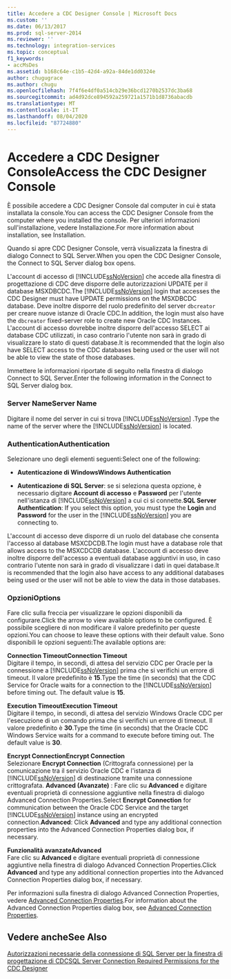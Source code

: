 ```yaml
---
title: Accedere a CDC Designer Console | Microsoft Docs
ms.custom: ''
ms.date: 06/13/2017
ms.prod: sql-server-2014
ms.reviewer: ''
ms.technology: integration-services
ms.topic: conceptual
f1_keywords:
- accMsDes
ms.assetid: b168c64e-c1b5-42d4-a92a-84de1dd0324e
author: chugugrace
ms.author: chugu
ms.openlocfilehash: 7f4f6e4df0a514cb29e36bcd1270b2537dc3ba68
ms.sourcegitcommit: ad4d92dce894592a259721a1571b1d8736abacdb
ms.translationtype: MT
ms.contentlocale: it-IT
ms.lasthandoff: 08/04/2020
ms.locfileid: "87724880"
---
```

# <a name="access-the-cdc-designer-console"></a><span data-ttu-id="07471-102">Accedere a CDC Designer Console</span><span class="sxs-lookup"><span data-stu-id="07471-102">Access the CDC Designer Console</span></span>
  <span data-ttu-id="07471-103">È possibile accedere a CDC Designer Console dal computer in cui è stata installata la console.</span><span class="sxs-lookup"><span data-stu-id="07471-103">You can access the CDC Designer Console from the computer where you installed the console.</span></span> <span data-ttu-id="07471-104">Per ulteriori informazioni sull'installazione, vedere Installazione.</span><span class="sxs-lookup"><span data-stu-id="07471-104">For more information about installation, see Installation.</span></span>  
  
 <span data-ttu-id="07471-105">Quando si apre CDC Designer Console, verrà visualizzata la finestra di dialogo Connect to SQL Server.</span><span class="sxs-lookup"><span data-stu-id="07471-105">When you open the CDC Designer Console, the Connect to SQL Server dialog box opens.</span></span>  
  
 <span data-ttu-id="07471-106">L'account di accesso di [!INCLUDE[ssNoVersion](../../includes/ssnoversion-md.md)] che accede alla finestra di progettazione di CDC deve disporre delle autorizzazioni UPDATE per il database MSXDBCDC.</span><span class="sxs-lookup"><span data-stu-id="07471-106">The [!INCLUDE[ssNoVersion](../../includes/ssnoversion-md.md)] login that accesses the CDC Designer must have UPDATE permissions on the MSXDBCDC database.</span></span> <span data-ttu-id="07471-107">Deve inoltre disporre del ruolo predefinito del server `dbcreator` per creare nuove istanze di Oracle CDC.</span><span class="sxs-lookup"><span data-stu-id="07471-107">In addition, the login must also have the `dbcreator` fixed-server role to create new Oracle CDC Instances.</span></span> <span data-ttu-id="07471-108">L'account di accesso dovrebbe inoltre disporre dell'accesso SELECT ai database CDC utilizzati, in caso contrario l'utente non sarà in grado di visualizzare lo stato di questi database.</span><span class="sxs-lookup"><span data-stu-id="07471-108">It is recommended that the login also have SELECT access to the CDC databases being used or the user will not be able to view the state of those databases.</span></span>  
  
 <span data-ttu-id="07471-109">Immettere le informazioni riportate di seguito nella finestra di dialogo Connect to SQL Server.</span><span class="sxs-lookup"><span data-stu-id="07471-109">Enter the following information in the Connect to SQL Server dialog box.</span></span>  
  
### <a name="server-name"></a><span data-ttu-id="07471-110">Server Name</span><span class="sxs-lookup"><span data-stu-id="07471-110">Server Name</span></span>  
 <span data-ttu-id="07471-111">Digitare il nome del server in cui si trova [!INCLUDE[ssNoVersion](../../includes/ssnoversion-md.md)] .</span><span class="sxs-lookup"><span data-stu-id="07471-111">Type the name of the server where the [!INCLUDE[ssNoVersion](../../includes/ssnoversion-md.md)] is located.</span></span>  
  
### <a name="authentication"></a><span data-ttu-id="07471-112">Authentication</span><span class="sxs-lookup"><span data-stu-id="07471-112">Authentication</span></span>  
 <span data-ttu-id="07471-113">Selezionare uno degli elementi seguenti:</span><span class="sxs-lookup"><span data-stu-id="07471-113">Select one of the following:</span></span>  
  
-   <span data-ttu-id="07471-114">**Autenticazione di Windows**</span><span class="sxs-lookup"><span data-stu-id="07471-114">**Windows Authentication**</span></span>  
  
-   <span data-ttu-id="07471-115">**Autenticazione di SQL Server**: se si seleziona questa opzione, è necessario digitare **Account di accesso** e **Password** per l'utente nell'istanza di [!INCLUDE[ssNoVersion](../../includes/ssnoversion-md.md)] a cui ci si connette.</span><span class="sxs-lookup"><span data-stu-id="07471-115">**SQL Server Authentication**: If you select this option, you must type the **Login** and **Password** for the user in the [!INCLUDE[ssNoVersion](../../includes/ssnoversion-md.md)] you are connecting to.</span></span>  
  
 <span data-ttu-id="07471-116">L'account di accesso deve disporre di un ruolo del database che consenta l'accesso al database MSXCDCDB.</span><span class="sxs-lookup"><span data-stu-id="07471-116">The login must have a database role that allows access to the MSXCDCDB database.</span></span> <span data-ttu-id="07471-117">L'account di accesso deve inoltre disporre dell'accesso a eventuali database aggiuntivi in uso, in caso contrario l'utente non sarà in grado di visualizzare i dati in quei database.</span><span class="sxs-lookup"><span data-stu-id="07471-117">It is recommended that the login also have access to any additional databases being used or the user will not be able to view the data in those databases.</span></span>  
  
### <a name="options"></a><span data-ttu-id="07471-118">Opzioni</span><span class="sxs-lookup"><span data-stu-id="07471-118">Options</span></span>  
 <span data-ttu-id="07471-119">Fare clic sulla freccia per visualizzare le opzioni disponibili da configurare.</span><span class="sxs-lookup"><span data-stu-id="07471-119">Click the arrow to view available options to be configured.</span></span> <span data-ttu-id="07471-120">È possibile scegliere di non modificare il valore predefinito per queste opzioni.</span><span class="sxs-lookup"><span data-stu-id="07471-120">You can choose to leave these options with their default value.</span></span> <span data-ttu-id="07471-121">Sono disponibili le opzioni seguenti:</span><span class="sxs-lookup"><span data-stu-id="07471-121">The available options are:</span></span>  
  
 <span data-ttu-id="07471-122">**Connection Timeout**</span><span class="sxs-lookup"><span data-stu-id="07471-122">**Connection Timeout**</span></span>  
 <span data-ttu-id="07471-123">Digitare il tempo, in secondi, di attesa del servizio CDC per Oracle per la connessione a [!INCLUDE[ssNoVersion](../../includes/ssnoversion-md.md)] prima che si verifichi un errore di timeout. Il valore predefinito è **15**.</span><span class="sxs-lookup"><span data-stu-id="07471-123">Type the time (in seconds) that the CDC Service for Oracle waits for a connection to the [!INCLUDE[ssNoVersion](../../includes/ssnoversion-md.md)] before timing out. The default value is **15**.</span></span>  
  
 <span data-ttu-id="07471-124">**Execution Timeout**</span><span class="sxs-lookup"><span data-stu-id="07471-124">**Execution Timeout**</span></span>  
 <span data-ttu-id="07471-125">Digitare il tempo, in secondi, di attesa del servizio Windows Oracle CDC per l'esecuzione di un comando prima che si verifichi un errore di timeout. Il valore predefinito è **30**.</span><span class="sxs-lookup"><span data-stu-id="07471-125">Type the time (in seconds) that the Oracle CDC Windows Service waits for a command to execute before timing out. The default value is **30**.</span></span>  
  
 <span data-ttu-id="07471-126">**Encrypt Connection**</span><span class="sxs-lookup"><span data-stu-id="07471-126">**Encrypt Connection**</span></span>  
 <span data-ttu-id="07471-127">Selezionare **Encrypt Connection** (Crittografa connessione) per la comunicazione tra il servizio Oracle CDC e l'istanza di [!INCLUDE[ssNoVersion](../../includes/ssnoversion-md.md)] di destinazione tramite una connessione crittografata. **Advanced (Avanzate)** : Fare clic su **Advanced** e digitare eventuali proprietà di connessione aggiuntive nella finestra di dialogo Advanced Connection Properties.</span><span class="sxs-lookup"><span data-stu-id="07471-127">Select **Encrypt Connection** for communication between the Oracle CDC Service and the target [!INCLUDE[ssNoVersion](../../includes/ssnoversion-md.md)] instance using an encrypted connection.**Advanced**: Click **Advanced** and type any additional connection properties into the Advanced Connection Properties dialog box, if necessary.</span></span>  
  
 <span data-ttu-id="07471-128">**Funzionalità avanzate**</span><span class="sxs-lookup"><span data-stu-id="07471-128">**Advanced**</span></span>  
 <span data-ttu-id="07471-129">Fare clic su **Advanced** e digitare eventuali proprietà di connessione aggiuntive nella finestra di dialogo Advanced Connection Properties.</span><span class="sxs-lookup"><span data-stu-id="07471-129">Click **Advanced** and type any additional connection properties into the Advanced Connection Properties dialog box, if necessary.</span></span>  
  
 <span data-ttu-id="07471-130">Per informazioni sulla finestra di dialogo Advanced Connection Properties, vedere [Advanced Connection Properties](advanced-connection-properties.md).</span><span class="sxs-lookup"><span data-stu-id="07471-130">For information about the Advanced Connection Properties dialog box, see [Advanced Connection Properties](advanced-connection-properties.md).</span></span>  
  
## <a name="see-also"></a><span data-ttu-id="07471-131">Vedere anche</span><span class="sxs-lookup"><span data-stu-id="07471-131">See Also</span></span>  
 [<span data-ttu-id="07471-132">Autorizzazioni necessarie della connessione di SQL Server per la finestra di progettazione di CDC</span><span class="sxs-lookup"><span data-stu-id="07471-132">SQL Server Connection Required Permissions for the CDC Designer</span></span>](sql-server-connection-required-permissions-for-the-cdc-designer.md)  
  
  
